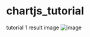 ﻿# chartjs_tutorial

tutorial 1 result image
![image](https://github.com/swan-project/chartjs_tutorial/assets/61924382/472ced31-fe37-4966-81f6-6592848795d7)
